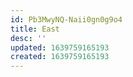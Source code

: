 ```yaml
---
id: Pb3MwyNQ-Naii0gn0g9o4
title: East
desc: ''
updated: 1639759165193
created: 1639759165193
---
```


